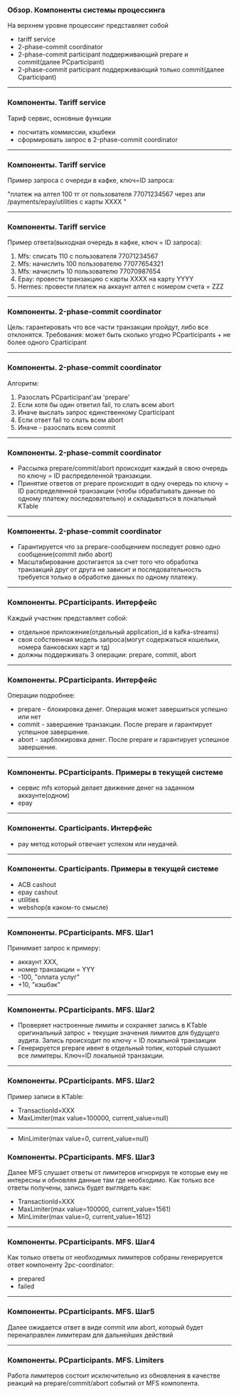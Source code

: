 ### Обзор. Компоненты системы процессинга

На верхнем уровне процессинг представляет собой

- tariff service
- 2-phase-commit coordinator
- 2-phase-commit participant поддерживающий prepare и commit(далее PCparticipant)
- 2-phase-commit participant поддерживающий только commit(далее Cparticipant)

---

### Компоненты. Tariff service

Тариф сервис, основные функции
- посчитать коммиссии, кэшбеки
- сформировать запрос в 2-phase-commit coordinator


---

### Компоненты. Tariff service

Пример запроса с очереди в кафке, ключ=ID запроса:

"платеж на алтел 100 тг от пользователя 77071234567 через апи /payments/epay/utilities с карты XXXX "

---

### Компоненты. Tariff service

Пример ответа(выходная очередь в кафке, ключ = ID запроса):

1. Mfs: списать 110 с пользователя 77071234567
2. Mfs: начислить 100 пользователю 77077654321
3. Mfs: начислить 10 пользователю 77070987654
4. Epay: провести транзакцию с карты XXXX на карту YYYY
5. Hermes: провести платеж на аккаунт алтел с номером счета = ZZZ

---

### Компоненты. 2-phase-commit coordinator

Цель: гарантировать что все части транзакции пройдут, либо все отклонятся.
Требования: может быть сколько угодно PCparticipants + не более одного Cparticipant

---

### Компоненты. 2-phase-commit coordinator

Алгоритм:

1. Разослать PCparticipant'ам 'prepare'
2. Если хотя бы один ответил fail, то слать всем abort
3. Иначе выслать запрос единственному Cparticipant
4. Если ответ fail то слать всем abort
5. Иначе - разослать всем commit


---

### Компоненты. 2-phase-commit coordinator

- Рассылка prepare/commit/abort происходит каждый в свою очередь по ключу = ID распределенной транзакции.
- Принятие ответов от prepare происходит в одну очередь по ключу = ID распределенной транзакции
(чтобы обрабатывать данные по одному платежу последовательно) и складываться в локальный KTable

---

### Компоненты. 2-phase-commit coordinator

- Гарантируется что за prepare-сообщением последует ровно одно сообщение(commit либо abort)
- Масштабирование достигается за счет того что обработка транзакций друг от друга не зависит и последовательность требуется только в обработке данных по одному платежу.

---

### Компоненты. PCparticipants. Интерфейс

Каждый участник представляет собой:

- отдельное приложение(отдельный application_id в kafka-streams)
- своя собственная модель запроса(могут содержаться кошельки, номера банковских карт и тд)
- должны поддерживать 3 операции: prepare, commit, abort

---

### Компоненты. PCparticipants. Интерфейс

Операции подробнее:

- prepare - блокировка денег. Операция может завершиться успешно или нет
- commit - завершение транзакции. После prepare и гарантирует успешное завершение.
- abort - зарблокировка денег. После prepare и гарантирует успешное завершение.

---

### Компоненты. PCparticipants. Примеры в текущей системе

- сервис mfs который делает движение денег на заданном аккаунте(одном)
- epay

---

### Компоненты. Cparticipants. Интерфейс

- pay метод который отвечает успехом или неудачей.

---

### Компоненты. Cparticipants. Примеры в текущей системе

- ACB cashout
- epay cashout
- utilities
- webshop(в каком-то смысле)

---

### Компоненты. PCparticipants. MFS. Шаг1

Принимает запрос к примеру:
- аккаунт XXX,
- номер транзакции = YYY
- -100, "оплата услуг"
- +10, "кэшбэк"

---

### Компоненты. PCparticipants. MFS. Шаг2

- Проверяет настроенные лимиты и сохраняет запись в KTable оригинальный запрос + текущие значения лимитов для будущего аудита.
Запись происходит по ключу = ID локальной транзакции
- Генерируется prepare ивент в отдельный топик, который слушают все лимитеры. Ключ=ID локальной транзакции.

---

### Компоненты. PCparticipants. MFS. Шаг2

Пример записи в KTable:
- TransactionId=XXX
- MaxLimiter(max value=100000, current_value=null)

---
- MinLimiter(max value=0, current_value=null)

### Компоненты. PCparticipants. MFS. Шаг3

Далее MFS слушает ответы от лимитеров игнорируя те которые ему не интересны и обновляя данные там где необходимо.
Как только все ответы получены, запись будет выглядеть как:

- TransactionId=XXX
- MaxLimiter(max value=100000, current_value=1561)
- MinLimiter(max value=0, current_value=1612)

---

### Компоненты. PCparticipants. MFS. Шаг4

Как только ответы от необходимых лимитеров собраны генерируется ответ компоненту 2pc-coordinator:
- prepared
- failed

---

### Компоненты. PCparticipants. MFS. Шаг5

Далее ожидается ответ в виде commit или abort, который будет перенаправлен лимитерам для дальнейших действий

---

### Компоненты. PCparticipants. MFS. Limiters

Работа лимитеров состоит исключительно из обновления в качестве реакций на prepare/commit/abort событий от MFS компопента.
